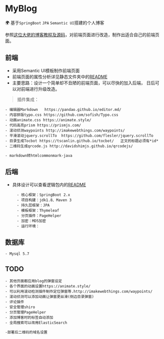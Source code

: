 # MyBlog
🌍
基于`SpringBoot` `JPA` `Semantic UI`搭建的个人博客

参照[这位大佬的博客教程及源码]，对前端页面进行改造，制作出适合自己的前端页面。

## 前端
- 采用Semantic UI模板制作前端页面
- 前端页面的属性分析详见静态文件夹中的[README](MyBlog/src/main/resources/前端页面设计.md)
- 主要思路：设计一个简单却不丑陋的前端页面，可以尽快的加入后端，
			日后可以对前端进行升级改造。
				
> 插件集成：
>
    - 编辑器Markdown   https://pandao.github.io/editor.md/
    - 内容排版typo.css https://github.com/sofish/Typo.css
    - 动画animate.css https://animate.style/
    - 代码高亮prism https://prismjs.com/
    - 滚动侦测waypoints http://imakewebthings.com/waypoints/
    - 平滑滚动jquery.scrollTo  https://github.com/flesler/jquery.scrollTo
    - 目录生成Tocbot https://tscanlin.github.io/tocbot/   正文的标题必须有*id*
    - 二维码生成qrcode.js http://davidshimjs.github.io/qrcodejs/
       
    - markdown转htmlcommonmark-java

## 后端
- 具体设计可以查看逻辑包内的[README](MyBlog/src/main/java/README.md)

        - 核心框架：SpringBoot 2.x
        - 项目构建：jdk1.8、Maven 3
        - 持久层框架：JPA
        - 模板框架：Thymeleaf
        - 分页插件：PageHelper
        - 加密：MD5加密
        - 运行环境：

## 数据库 
    - Mysql 5.7

## TODO
    - 其他页面都应用blog的弹窗设定
    - 各个界面的动画设置https://animate.style/
    - 可以利用滚动检测插件制作定位弹窗等.http://imakewebthings.com/waypoints/
    - 滚动侦测可以添加动画让弹窗更丝滑(侧边目录弹窗)
	- 评论插件
	- 安全管理shiro
	- 分页管理PageHelper
	- 添加博客时的标签自动添加
	- 全局搜索可以改用ElasticSearch
	
	-部署后二维码的域名设置
    
[这位大佬的博客教程及源码]:https://www.cnblogs.com/one-star/category/1772840.html